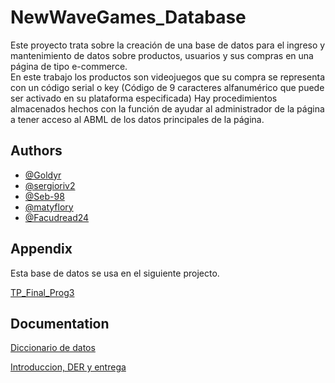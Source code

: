
# NewWaveGames_Database

Este proyecto trata sobre la creación de una base de datos para el ingreso y mantenimiento de datos sobre productos, usuarios y sus compras en una página de tipo e-commerce.  
En este trabajo los productos son videojuegos que su compra se representa con un código serial o key (Código de 9 caracteres alfanumérico que puede ser activado en su plataforma especificada) 
Hay procedimientos almacenados hechos con la función de ayudar al administrador de la página a tener acceso al ABML de los datos principales de la página. 



## Authors

- [@Goldyr](https://github.com/Goldyr)
- [@sergioriv2](https://github.com/sergioriv2)
- [@Seb-98](https://github.com/Seb-98)
- [@matyflory](https://https://github.com/matyflory)
- [@Facudread24](https://https://github.com/Facudread24)

  
## Appendix

Esta base de datos se usa en el siguiente projecto.

[TP_Final_Prog3](https://github.com/Goldyr/TP_Final_Prog3)

  
## Documentation


[Diccionario de datos](https://1drv.ms/b/s!AqxUDB4_6sL-iXRU_iJhErnLFG3x?e=fbhhMx)

[Introduccion, DER y entrega](https://1drv.ms/w/s!AqxUDB4_6sL-iXJH4LntIsfLHd3M?e=HyltMO)



  